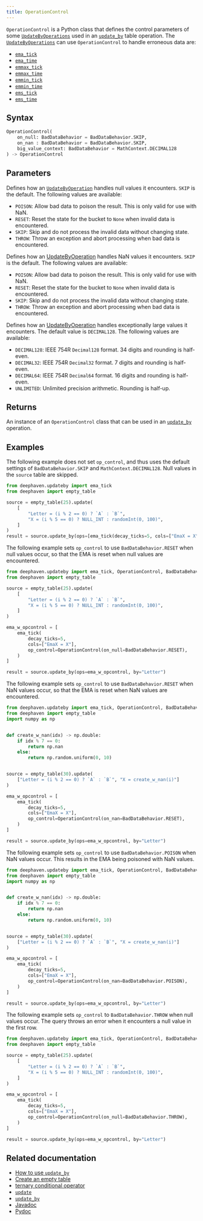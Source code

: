 ```yaml
---
title: OperationControl
---
```


`OperationControl` is a Python class that defines the control parameters of some [`UpdateByOperations`](./updateBy.md#parameters) used in an [`update_by`](./updateBy.md) table operation. The [`UpdateByOperations`](./updateBy.md#parameters) can use `OperationControl` to handle erroneous data are:

- [`ema_tick`](./ema-tick.md)
- [`ema_time`](./ema-time.md)
- [`emmax_tick`](./emmax-tick.md)
- [`emmax_time`](./emmax-time.md)
- [`emmin_tick`](./emmin-tick.md)
- [`emmin_time`](./emmin-time.md)
- [`ems_tick`](./ems-tick.md)
- [`ems_time`](./ems-time.md)

## Syntax

```python syntax
OperationControl(
    on_null: BadDataBehavior = BadDataBehavior.SKIP,
    on_nan : BadDataBehavior = BadDataBehavior.SKIP,
    big_value_context: BadDataBehavior = MathContext.DECIMAL128
) -> OperationControl
```

## Parameters

<ParamTable>
<Param name="on_null" type="BadDataBehavior">

Defines how an [`UpdateByOperation`](./updateBy.md#parameters) handles null values it encounters. `SKIP` is the default. The following values are available:

- `POISON`: Allow bad data to poison the result. This is only valid for use with NaN.
- `RESET`: Reset the state for the bucket to `None` when invalid data is encountered.
- `SKIP`: Skip and do not process the invalid data without changing state.
- `THROW`: Throw an exception and abort processing when bad data is encountered.

</Param>
<Param name="on_nan" type="BadDataBehavior">

Defines how an [UpdateByOperation](./updateBy.md#parameters) handles NaN values it encounters. `SKIP` is the default. The following values are available:

- `POISON`: Allow bad data to poison the result. This is only valid for use with NaN.
- `RESET`: Reset the state for the bucket to `None` when invalid data is encountered.
- `SKIP`: Skip and do not process the invalid data without changing state.
- `THROW`: Throw an exception and abort processing when bad data is encountered.

</Param>
<Param name="big_value_context" type="MathContext">

Defines how an [UpdateByOperation](./updateBy.md#parameters) handles exceptionally large values it encounters. The default value is `DECIMAL128`. The following values are available:

- `DECIMAL128`: IEEE 754R `Decimal128` format. 34 digits and rounding is half-even.
- `DECIMAL32`: IEEE 754R `Decimal32` format. 7 digits and rounding is half-even.
- `DECIMAL64`: IEEE 754R `Decimal64` format. 16 digits and rounding is half-even.
- `UNLIMITED`: Unlimited precision arithmetic. Rounding is half-up.

</Param>
</ParamTable>

## Returns

An instance of an `OperationControl` class that can be used in an [`update_by`](./updateBy.md) operation.

## Examples

The following example does not set `op_control`, and thus uses the default settings of `BadDataBehavior.SKIP` and `MathContext.DECIMAL128`. Null values in the `source` table are skipped.

```python order=result,source
from deephaven.updateby import ema_tick
from deephaven import empty_table

source = empty_table(25).update(
    [
        "Letter = (i % 2 == 0) ? `A` : `B`",
        "X = (i % 5 == 0) ? NULL_INT : randomInt(0, 100)",
    ]
)
result = source.update_by(ops=[ema_tick(decay_ticks=5, cols=["EmaX = X"])], by="Letter")
```

The following example sets `op_control` to use `BadDataBehavior.RESET` when null values occur, so that the EMA is reset when null values are encountered.

```python order=result,source
from deephaven.updateby import ema_tick, OperationControl, BadDataBehavior
from deephaven import empty_table

source = empty_table(25).update(
    [
        "Letter = (i % 2 == 0) ? `A` : `B`",
        "X = (i % 5 == 0) ? NULL_INT : randomInt(0, 100)",
    ]
)

ema_w_opcontrol = [
    ema_tick(
        decay_ticks=5,
        cols=["EmaX = X"],
        op_control=OperationControl(on_null=BadDataBehavior.RESET),
    )
]

result = source.update_by(ops=ema_w_opcontrol, by="Letter")
```

The following example sets `op_control` to use `BadDataBehavior.RESET` when NaN values occur, so that the EMA is reset when NaN values are encountered.

```python order=result,source
from deephaven.updateby import ema_tick, OperationControl, BadDataBehavior
from deephaven import empty_table
import numpy as np


def create_w_nan(idx) -> np.double:
    if idx % 7 == 0:
        return np.nan
    else:
        return np.random.uniform(0, 10)


source = empty_table(30).update(
    ["Letter = (i % 2 == 0) ? `A` : `B`", "X = create_w_nan(i)"]
)

ema_w_opcontrol = [
    ema_tick(
        decay_ticks=5,
        cols=["EmaX = X"],
        op_control=OperationControl(on_nan=BadDataBehavior.RESET),
    )
]

result = source.update_by(ops=ema_w_opcontrol, by="Letter")
```

The following example sets `op_control` to use `BadDataBehavior.POISON` when NaN values occur. This results in the EMA being poisoned with NaN values.

```python order=result,source
from deephaven.updateby import ema_tick, OperationControl, BadDataBehavior
from deephaven import empty_table
import numpy as np


def create_w_nan(idx) -> np.double:
    if idx % 7 == 0:
        return np.nan
    else:
        return np.random.uniform(0, 10)


source = empty_table(30).update(
    ["Letter = (i % 2 == 0) ? `A` : `B`", "X = create_w_nan(i)"]
)

ema_w_opcontrol = [
    ema_tick(
        decay_ticks=5,
        cols=["EmaX = X"],
        op_control=OperationControl(on_nan=BadDataBehavior.POISON),
    )
]

result = source.update_by(ops=ema_w_opcontrol, by="Letter")
```

The following example sets `op_control` to `BadDataBehavior.THROW` when null values occur. The query throws an error when it encounters a null value in the first row.

```python should-fail
from deephaven.updateby import ema_tick, OperationControl, BadDataBehavior
from deephaven import empty_table

source = empty_table(25).update(
    [
        "Letter = (i % 2 == 0) ? `A` : `B`",
        "X = (i % 5 == 0) ? NULL_INT : randomInt(0, 100)",
    ]
)

ema_w_opcontrol = [
    ema_tick(
        decay_ticks=5,
        cols=["EmaX = X"],
        op_control=OperationControl(on_null=BadDataBehavior.THROW),
    )
]

result = source.update_by(ops=ema_w_opcontrol, by="Letter")
```

## Related documentation

- [How to use `update_by`](../../../how-to-guides/use-update-by.md)
- [Create an empty table](../../../how-to-guides/new-and-empty-table.md#empty_table)
- [ternary conditional operator](../../../how-to-guides/ternary-if-how-to.md)
- [`update`](../select/update.md)
- [`update_by`](./updateBy.md)
- [Javadoc](/core/javadoc/io/deephaven/api/updateby/OperationControl.html)
- [Pydoc](/core/pydoc/code/deephaven.updateby.html#deephaven.updateby.BadDataBehavior)

